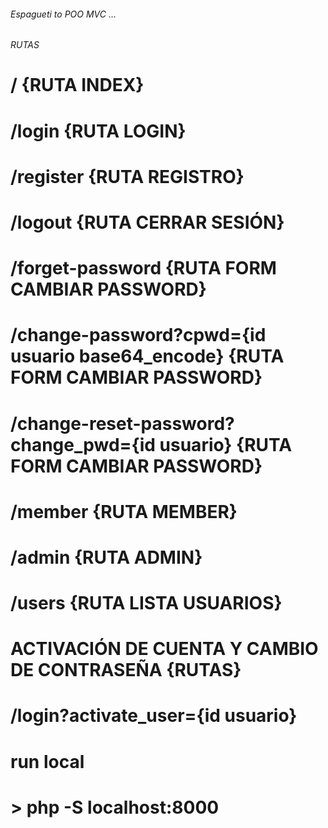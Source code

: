 ###### Espagueti to POO MVC ... ######

###### RUTAS

# / {RUTA INDEX}
# /login {RUTA LOGIN}
# /register {RUTA REGISTRO}
# /logout {RUTA CERRAR SESIÓN}
# /forget-password {RUTA FORM CAMBIAR PASSWORD}
# /change-password?cpwd={id usuario base64_encode} {RUTA FORM CAMBIAR PASSWORD}
# /change-reset-password?change_pwd={id usuario} {RUTA FORM CAMBIAR PASSWORD}
# /member {RUTA MEMBER}
# /admin {RUTA ADMIN}
# /users {RUTA LISTA USUARIOS}

# ACTIVACIÓN DE CUENTA Y CAMBIO DE CONTRASEÑA {RUTAS}
# /login?activate_user={id usuario}


# run local
# > php -S localhost:8000  